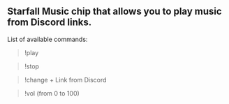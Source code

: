 ## Starfall Music chip that allows you to play music from Discord links.
<p> List of available commands: </p>

> !play

> !stop

> !change + Link from Discord

> !vol (from 0 to 100)
